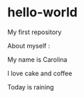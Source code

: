 # hello-world
My first repository

About myself :

My name is Carolina

I love cake and coffee


Today is raining
